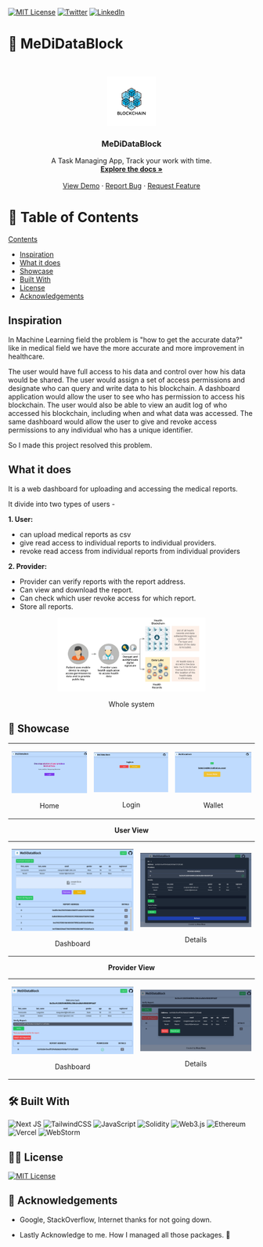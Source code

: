 [![MIT License][license-shield]][license-url]
[![Twitter][twitter-shield]][twitter-url]
[![LinkedIn][linkedin-shield]][linkedin-url]

<!-- PROJECT LOGO -->

# 🔩 MeDiDataBlock

<br />
<p align="center">
  <a href="https://github.com/Bivas-Biswas/Medical-Data-Privacy-using-Blockchain">
    <img src="./public/favicon.jpg" alt="Logo" width="20%">
  </a>
    <h3 align="center">MeDiDataBlock</h3>
  <p align="center">
  A Task Managing App, Track your work with time.
    <br />
    <a href="https://github.com/Bivas-Biswas/Medical-Data-Privacy-using-Blockchain/#kajmanage"><strong>Explore the docs »</strong></a>
    <br />
    <br />
    <a href="https://Medical-Data-Privacy-using-Blockchain.vercel.app/">View Demo</a>
    ·
    <a href="https://github.com/Bivas-Biswas/Medical-Data-Privacy-using-Blockchain/issues">Report Bug</a>
    ·
    <a href="https://github.com/Bivas-Biswas/Medical-Data-Privacy-using-Blockchain/issues">Request Feature</a>
  </p>
</p>

<!-- TABLE OF CONTENTS -->

# 🛒 Table of Contents

[Contents](#table-of-contents)

- [Inspiration](#inspiration)
- [What it does](#what-it-does)
- [Showcase](#-showcase)
- [Built With](#-built-with)
- [License](#-license)
- [Acknowledgements](#acknowledgements)

## Inspiration

In Machine Learning field the problem is "how to get the accurate data?" like in medical field we have the more accurate and more improvement in healthcare.

The user would have full access to his data and control over how his data would be shared. The
user would assign a set of access permissions and designate who can query and write data to
his blockchain. A dashboard application would allow the user to see who has
permission to access his blockchain. The user would also be able to view an audit log of who
accessed his blockchain, including when and what data was accessed. The same dashboard
would allow the user to give and revoke access permissions to any individual who has a unique
identifier.

So I made this project resolved this problem.

## What it does

It is a web dashboard for uploading and accessing the medical reports.

It divide into two types of users -

**1. User:**

- can upload medical reports as csv
- give read access to individual reports to individual providers.
- revoke read access from individual reports from individual providers

**2. Provider:**

- Provider can verify reports with the report address.
- Can view and download the report.
- Can check which user revoke access for which report.
- Store all reports.

<p align="center">
    <img src="readme/whole-system.png" alt="Whole system" width="60%">
    <p align="center">Whole system</p>
</p>

## 📸 Showcase

<table align="center">
    <tr>
        <td>
                <p align="center">
                    <img src="readme/home.png" alt="homepage">
                    <p align="center">Home</p>
                </p>
        </td>
        <td> <p align="center">
                    <img src="readme/login.png" alt="homepage">
                    <p align="center">Login</p>
                </p>
        </td>
        <td> <p align="center">
                    <img src="readme/wallet.png" alt="homepage">
                    <p align="center">Wallet</p>
                </p>
        </td>
    </tr>
    </table>
   <b><p align="center">User View</p></b>
    <table align="center">
    <tr>
        <td>
                <p align="center">
                    <img src="readme/user-dashboard.png" alt="table view">
                    <p align="center">Dashboard</p>
                </p>
        </td>
        <td>
                <p align="center">
                    <img src="readme/user-details.png" alt="list view">
                    <p align="center">Details</p>
                </p>
        </td>
    </tr>
</table>
    <b><p align="center">Provider View</p></b>
    <table align="center">
    <tr>
        <td>
                <p align="center">
                    <img src="readme/provider-dashboard.png" alt="table view">
                    <p align="center">Dashboard</p>
                </p>
        </td>
        <td>
                <p align="center">
                    <img src="readme/provider-details.png" alt="list view">
                    <p align="center">Details</p>
                </p>
        </td>
    </tr>
</table>


## 🛠 Built With

![Next JS](https://img.shields.io/badge/Next-black?style=for-the-badge&logo=next.js&logoColor=white)
![TailwindCSS](https://img.shields.io/badge/tailwindcss-%2338B2AC.svg?style=for-the-badge&logo=tailwind-css&logoColor=white)
![JavaScript](https://img.shields.io/badge/javascript-%23323330.svg?style=for-the-badge&logo=javascript&logoColor=%23F7DF1E)
![Solidity](https://img.shields.io/badge/Solidity-%23363636.svg?style=for-the-badge&logo=solidity&logoColor=white)
![Web3.js](https://img.shields.io/badge/web3.js-F16822?style=for-the-badge&logo=web3.js&logoColor=white)
![Ethereum](https://img.shields.io/badge/Ethereum-3C3C3D?style=for-the-badge&logo=Ethereum&logoColor=white)
![Vercel](https://img.shields.io/badge/vercel-%23000000.svg?style=for-the-badge&logo=vercel&logoColor=white)
![WebStorm](https://img.shields.io/badge/webstorm-143?style=for-the-badge&logo=webstorm&logoColor=white&color=black)


## 👮‍♂️ License

[![MIT License][license-shield]][license-url]


## 🙏 Acknowledgements

- Google, StackOverflow, Internet thanks for not going down.

- Lastly Acknowledge to me. How I managed all those packages. 💪

[contributors-shield]: https://img.shields.io/github/contributors/Bivas-Biswas/Medical-Data-Privacy-using-Blockchain.svg?style=for-the-badge
[contributors-url]: https://github.com/Bivas-Biswas/Medical-Data-Privacy-using-Blockchain/graphs/contributors
[forks-shield]: https://img.shields.io/github/forks/Bivas-Biswas/Medical-Data-Privacy-using-Blockchain.svg?style=for-the-badge
[forks-url]: https://github.com/Bivas-Biswas/Medical-Data-Privacy-using-Blockchain/network/members
[stars-shield]: https://img.shields.io/github/stars/Bivas-Biswas/Medical-Data-Privacy-using-Blockchain.svg?style=for-the-badge
[stars-url]: https://github.com/Bivas-Biswas/Medical-Data-Privacy-using-Blockchain/stargazers
[issues-shield]: https://img.shields.io/github/issues/Bivas-Biswas/Medical-Data-Privacy-using-Blockchain.svg?style=for-the-badge
[issues-url]: https://github.com/Bivas-Biswas/Medical-Data-Privacy-using-Blockchain/issues
[license-shield]: https://img.shields.io/github/license/Bivas-Biswas/Medical-Data-Privacy-using-Blockchain.svg?style=for-the-badge
[license-url]: https://github.com/Bivas-Biswas/Medical-Data-Privacy-using-Blockchain/blob/master/LICENSE.txt
[twitter-shield]: https://img.shields.io/badge/twitter-%231DA1F2.svg?style=for-the-badge&logo=Twitter&logoColor=white
[twitter-url]: https://www.linkedin.com/in/bivas-biswas-828a731b7/
[linkedin-shield]: https://img.shields.io/badge/-LinkedIn-black.svg?style=for-the-badge&logo=linkedin&colorB=555
[linkedin-url]: https://www.linkedin.com/in/bivas-biswas-828a731b7/
